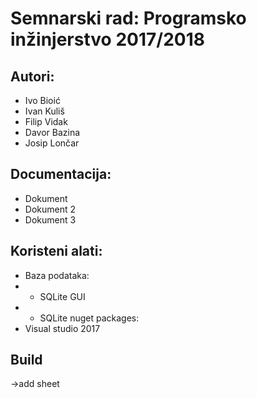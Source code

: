 # **Semnarski rad: Programsko inžinjerstvo 2017/2018**


## Autori:
- Ivo Bioić
- Ivan Kuliš
- Filip Vidak
- Davor Bazina
- Josip Lončar

## Documentacija:
- Dokument
- Dokument 2
- Dokument 3

## Koristeni alati:
- Baza podataka: 
- - SQLite GUI <LINK>
- - SQLite nuget packages:
- Visual studio 2017  

## Build 
->add sheet
